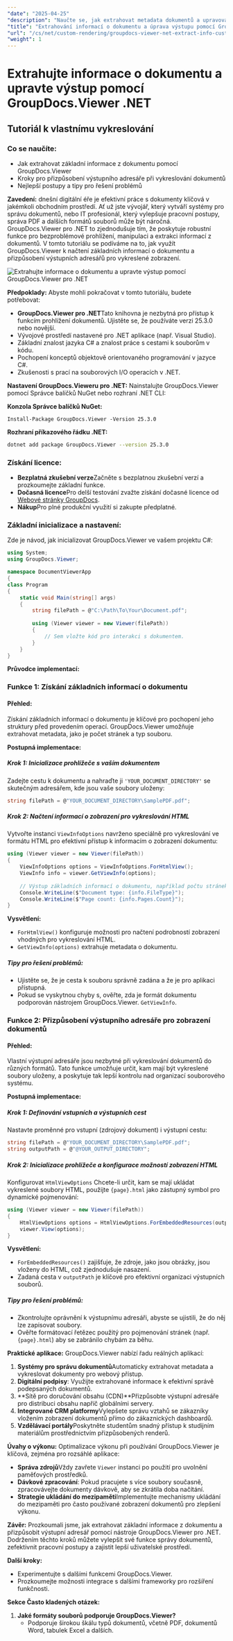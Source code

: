 ```yaml
---
"date": "2025-04-25"
"description": "Naučte se, jak extrahovat metadata dokumentů a upravovat výstupní adresáře pomocí GroupDocs.Viewer pro .NET. Vylepšete své systémy správy dokumentů ještě dnes."
"title": "Extrahování informací o dokumentu a úprava výstupu pomocí GroupDocs.Viewer .NET – Komplexní průvodce"
"url": "/cs/net/custom-rendering/groupdocs-viewer-net-extract-info-customize-output/"
"weight": 1
---
```


# Extrahujte informace o dokumentu a upravte výstup pomocí GroupDocs.Viewer .NET
## Tutoriál k vlastnímu vykreslování
### Co se naučíte:
- Jak extrahovat základní informace z dokumentu pomocí GroupDocs.Viewer
- Kroky pro přizpůsobení výstupního adresáře při vykreslování dokumentů
- Nejlepší postupy a tipy pro řešení problémů

**Zavedení:**
dnešní digitální éře je efektivní práce s dokumenty klíčová v jakémkoli obchodním prostředí. Ať už jste vývojář, který vytváří systémy pro správu dokumentů, nebo IT profesionál, který vylepšuje pracovní postupy, správa PDF a dalších formátů souborů může být náročná. GroupDocs.Viewer pro .NET to zjednodušuje tím, že poskytuje robustní funkce pro bezproblémové prohlížení, manipulaci a extrakci informací z dokumentů. V tomto tutoriálu se podíváme na to, jak využít GroupDocs.Viewer k načtení základních informací o dokumentu a přizpůsobení výstupních adresářů pro vykreslené zobrazení.

![Extrahujte informace o dokumentu a upravte výstup pomocí GroupDocs.Viewer pro .NET](/viewer/custom-rendering/extract-document-info-customize-output-img.png)

**Předpoklady:**
Abyste mohli pokračovat v tomto tutoriálu, budete potřebovat:
- **GroupDocs.Viewer pro .NET**Tato knihovna je nezbytná pro přístup k funkcím prohlížení dokumentů. Ujistěte se, že používáte verzi 25.3.0 nebo novější.
- Vývojové prostředí nastavené pro .NET aplikace (např. Visual Studio).
- Základní znalost jazyka C# a znalost práce s cestami k souborům v kódu.
- Pochopení konceptů objektově orientovaného programování v jazyce C#.
- Zkušenosti s prací na souborových I/O operacích v .NET.

**Nastavení GroupDocs.Vieweru pro .NET:**
Nainstalujte GroupDocs.Viewer pomocí Správce balíčků NuGet nebo rozhraní .NET CLI:

**Konzola Správce balíčků NuGet:**
```shell
Install-Package GroupDocs.Viewer -Version 25.3.0
```

**Rozhraní příkazového řádku .NET:**
```bash
dotnet add package GroupDocs.Viewer --version 25.3.0
```

### Získání licence:
- **Bezplatná zkušební verze**Začněte s bezplatnou zkušební verzí a prozkoumejte základní funkce.
- **Dočasná licence**Pro delší testování zvažte získání dočasné licence od [Webové stránky GroupDocs](https://purchase.groupdocs.com/temporary-license/).
- **Nákup**Pro plné produkční využití si zakupte předplatné.

### Základní inicializace a nastavení:
Zde je návod, jak inicializovat GroupDocs.Viewer ve vašem projektu C#:
```csharp
using System;
using GroupDocs.Viewer;

namespace DocumentViewerApp
{
class Program
{
    static void Main(string[] args)
    {
        string filePath = @"C:\Path\To\Your\Document.pdf";
        
        using (Viewer viewer = new Viewer(filePath))
        {
            // Sem vložte kód pro interakci s dokumentem.
        }
    }
}
```

**Průvodce implementací:**
### Funkce 1: Získání základních informací o dokumentu
#### Přehled:
Získání základních informací o dokumentu je klíčové pro pochopení jeho struktury před provedením operací. GroupDocs.Viewer umožňuje extrahovat metadata, jako je počet stránek a typ souboru.

**Postupná implementace:**
##### Krok 1: Inicializace prohlížeče s vaším dokumentem
Zadejte cestu k dokumentu a nahraďte ji `'YOUR_DOCUMENT_DIRECTORY'` se skutečným adresářem, kde jsou vaše soubory uloženy:
```csharp
string filePath = @"YOUR_DOCUMENT_DIRECTORY\SamplePDF.pdf";
```
##### Krok 2: Načtení informací o zobrazení pro vykreslování HTML
Vytvořte instanci `ViewInfoOptions` navrženo speciálně pro vykreslování ve formátu HTML pro efektivní přístup k informacím o zobrazení dokumentu:
```csharp
using (Viewer viewer = new Viewer(filePath))
{
    ViewInfoOptions options = ViewInfoOptions.ForHtmlView();
    ViewInfo info = viewer.GetViewInfo(options);
    
    // Výstup základních informací o dokumentu, například počtu stránek.
    Console.WriteLine($"Document type: {info.FileType}");
    Console.WriteLine($"Page count: {info.Pages.Count}");
}
```
**Vysvětlení:** 
- `ForHtmlView()` konfiguruje možnosti pro načtení podrobností zobrazení vhodných pro vykreslování HTML.
- `GetViewInfo(options)` extrahuje metadata o dokumentu.

##### Tipy pro řešení problémů:
- Ujistěte se, že je cesta k souboru správně zadána a že je pro aplikaci přístupná.
- Pokud se vyskytnou chyby s, ověřte, zda je formát dokumentu podporován nástrojem GroupDocs.Viewer. `GetViewInfo`.

### Funkce 2: Přizpůsobení výstupního adresáře pro zobrazení dokumentů
#### Přehled:
Vlastní výstupní adresáře jsou nezbytné při vykreslování dokumentů do různých formátů. Tato funkce umožňuje určit, kam mají být vykreslené soubory uloženy, a poskytuje tak lepší kontrolu nad organizací souborového systému.

**Postupná implementace:**
##### Krok 1: Definování vstupních a výstupních cest
Nastavte proměnné pro vstupní (zdrojový dokument) i výstupní cestu:
```csharp
string filePath = @"YOUR_DOCUMENT_DIRECTORY\SamplePDF.pdf";
string outputPath = @"@YOUR_OUTPUT_DIRECTORY";
```
##### Krok 2: Inicializace prohlížeče a konfigurace možností zobrazení HTML
Konfigurovat `HtmlViewOptions` Chcete-li určit, kam se mají ukládat vykreslené soubory HTML, použijte `{page}.html` jako zástupný symbol pro dynamické pojmenování:
```csharp
using (Viewer viewer = new Viewer(filePath))
{
    HtmlViewOptions options = HtmlViewOptions.ForEmbeddedResources(outputPath + "\{page}.html");
    viewer.View(options);
}
```
**Vysvětlení:** 
- `ForEmbeddedResources()` zajišťuje, že zdroje, jako jsou obrázky, jsou vloženy do HTML, což zjednodušuje nasazení.
- Zadaná cesta v `outputPath` je klíčové pro efektivní organizaci výstupních souborů.

##### Tipy pro řešení problémů:
- Zkontrolujte oprávnění k výstupnímu adresáři, abyste se ujistili, že do něj lze zapisovat soubory.
- Ověřte formátovací řetězec použitý pro pojmenování stránek (např. `{page}.html`) aby se zabránilo chybám za běhu.

**Praktické aplikace:**
GroupDocs.Viewer nabízí řadu reálných aplikací:
1. **Systémy pro správu dokumentů**Automaticky extrahovat metadata a vykreslovat dokumenty pro webový přístup.
2. **Digitální podpisy**: Využijte extrahované informace k efektivní správě podepsaných dokumentů.
3. **Sítě pro doručování obsahu (CDN)**Přizpůsobte výstupní adresáře pro distribuci obsahu napříč globálními servery.
4. **Integrované CRM platformy**Vylepšete správu vztahů se zákazníky vložením zobrazení dokumentů přímo do zákaznických dashboardů.
5. **Vzdělávací portály**Poskytněte studentům snadný přístup k studijním materiálům prostřednictvím přizpůsobených renderů.

**Úvahy o výkonu:**
Optimalizace výkonu při používání GroupDocs.Viewer je klíčová, zejména pro rozsáhlé aplikace:
- **Správa zdrojů**Vždy zavřete `Viewer` instanci po použití pro uvolnění paměťových prostředků.
- **Dávkové zpracování**: Pokud pracujete s více soubory současně, zpracovávejte dokumenty dávkově, aby se zkrátila doba načítání.
- **Strategie ukládání do mezipaměti**Implementujte mechanismy ukládání do mezipaměti pro často používané zobrazení dokumentů pro zlepšení výkonu.

**Závěr:**
Prozkoumali jsme, jak extrahovat základní informace z dokumentu a přizpůsobit výstupní adresář pomocí nástroje GroupDocs.Viewer pro .NET. Dodržením těchto kroků můžete vylepšit své funkce správy dokumentů, zefektivnit pracovní postupy a zajistit lepší uživatelské prostředí.

**Další kroky:**
- Experimentujte s dalšími funkcemi GroupDocs.Viewer.
- Prozkoumejte možnosti integrace s dalšími frameworky pro rozšíření funkčnosti.

**Sekce Často kladených otázek:**
1. **Jaké formáty souborů podporuje GroupDocs.Viewer?**
   - Podporuje širokou škálu typů dokumentů, včetně PDF, dokumentů Word, tabulek Excel a dalších.